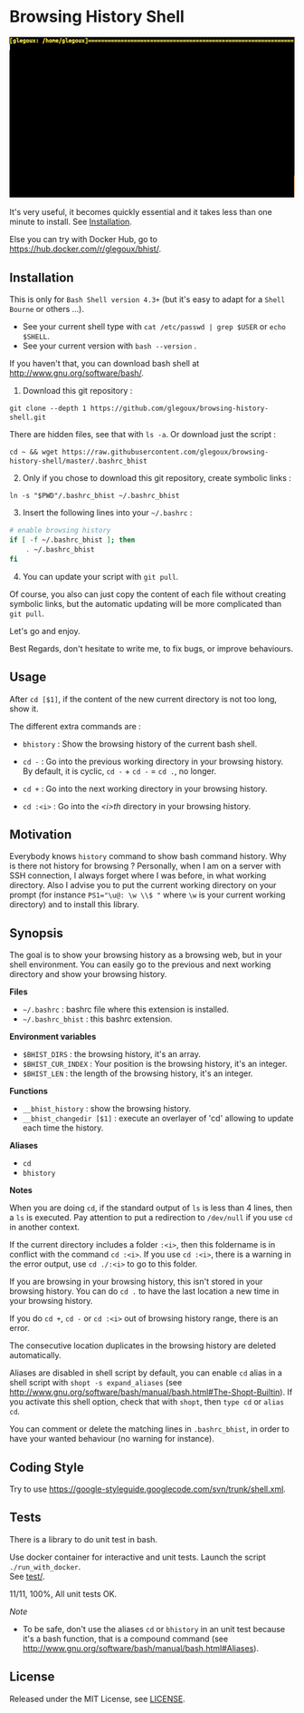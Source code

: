 # Browsing History Shell

![alt text][demo]

It's very useful, it becomes quickly essential and it takes less than one minute to install.
See [Installation](https://github.com/glegoux/browsing-history-shell/blob/master/README.md#installation).

Else you can try with Docker Hub, go to https://hub.docker.com/r/glegoux/bhist/.

## Installation

This is only for `Bash Shell version 4.3+` (but it's easy to adapt for a `Shell Bourne` or others ...).  

* See your current shell type with `cat /etc/passwd | grep $USER` or `echo $SHELL`.
* See your current version with `bash --version` .  

If you haven't that, you can download bash shell at http://www.gnu.org/software/bash/.

1) Download this git repository :

```
git clone --depth 1 https://github.com/glegoux/browsing-history-shell.git
```

There are hidden files, see that with `ls -a`. Or download just the script :

```
cd ~ && wget https://raw.githubusercontent.com/glegoux/browsing-history-shell/master/.bashrc_bhist
```

2) Only if you chose to download this git repository, create symbolic links  :

```
ln -s "$PWD"/.bashrc_bhist ~/.bashrc_bhist
```

3) Insert the following lines into your `~/.bashrc` :

```bash
# enable browsing history
if [ -f ~/.bashrc_bhist ]; then
    . ~/.bashrc_bhist
fi
```

4) You can update your script with `git pull`.

Of course, you also can just copy the content of each file without creating symbolic links, but the automatic updating will be more complicated than `git pull`. 

Let's go and enjoy.

Best Regards, don't hesitate to write me, to fix bugs, or improve behaviours.

## Usage

After `cd [$1]`, if the content of the new current directory is not too long, show it.

The different extra commands are :

* `bhistory` : Show the browsing history of the current bash shell.

* `cd -` : Go into the previous working directory in your browsing history.  
           By default, it is cyclic, `cd -` + `cd -` = `cd .`, no longer.

* `cd +` : Go into the next working directory in your browsing history.

* `cd :<i>` : Go into the *\<i\>th* directory in your browsing history.

## Motivation

  Everybody knows `history` command to show bash command history. Why is there not history for browsing ? Personally, when I am on a server with SSH connection, I always forget where I was before, in what working directory. Also I advise you to put the current working directory on your prompt (for instance `PS1="\u@: \w \\$ "` where `\w` is your current working directory) and to install this library.

## Synopsis

  The goal is to show your browsing history as a browsing web, but in your shell environment. You can easily go to the previous and next working directory and show your browsing history.   
  
**Files**    

* `~/.bashrc` : bashrc file where this extension is installed. 
* `~/.bashrc_bhist` : this bashrc extension.
 
  
**Environment variables**  

* `$BHIST_DIRS` : the browsing history, it's an array.  
* `$BHIST_CUR_INDEX` : Your position is the browsing history, it's an integer.  
* `$BHIST_LEN` : the length of the browsing history, it's an integer.

**Functions**  

* `__bhist_history` : show the browsing history. 
* `__bhist_changedir [$1]` : execute an overlayer of 'cd' allowing to update each time the history.  


**Aliases**  

* `cd` 
* `bhistory`

**Notes**  

When you are doing `cd`, if the standard output of `ls` is less than 4 lines, then a `ls` is executed. Pay attention to put a redirection to `/dev/null` if you use `cd` in another context. 
  
If the current directory includes a folder `:<i>`, then this foldername is in conflict with the command `cd :<i>`. If you use `cd :<i>`, there is a warning in the error output, use `cd ./:<i>` to go to this folder.

If you are browsing in your browsing history, this isn't stored in your browsing history. You can do `cd .` to have the last location a new time in your browsing history.

If you do `cd +`, `cd -` or `cd :<i>` out of browsing history range, there is an error.

The consecutive location duplicates in the browsing history are deleted automatically.

Aliases are disabled in shell script by default, you can enable `cd` alias in a shell script with `shopt -s expand_aliases` (see http://www.gnu.org/software/bash/manual/bash.html#The-Shopt-Builtin). If you activate this shell option, check that with `shopt`, then `type cd` or `alias cd`.

You can comment or delete the matching lines in `.bashrc_bhist`, in order to have your wanted behaviour (no warning for instance).

## Coding Style

Try to use https://google-styleguide.googlecode.com/svn/trunk/shell.xml.

## Tests

There is a library to do unit test in bash.  

Use docker container for interactive and unit tests. Launch the script `./run_with_docker`.  
See [test/](https://github.com/glegoux/browsing-history-shell/blob/master/test/).  

11/11, 100%, All unit tests OK.

*Note*  
* To be safe, don't use the aliases `cd` or `bhistory` in an unit test because it's a bash function, that is a compound command (see http://www.gnu.org/software/bash/manual/bash.html#Aliases).

## License 

Released under the MIT License, see [LICENSE](https://github.com/glegoux/browsing-history-shell/blob/master/LICENSE/).

[demo]: https://github.com/glegoux/browsing-history-shell/blob/master/demo.gif "demo"

